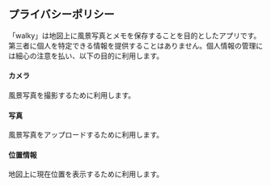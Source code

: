 ## プライバシーポリシー

「walky」は地図上に風景写真とメモを保存することを目的としたアプリです。
第三者に個人を特定できる情報を提供することはありません。個人情報の管理には細心の注意を払い、以下の目的に利用します。

#### カメラ
風景写真を撮影するために利用します。

#### 写真
風景写真をアップロードするために利用します。

#### 位置情報
地図上に現在位置を表示するために利用します。
